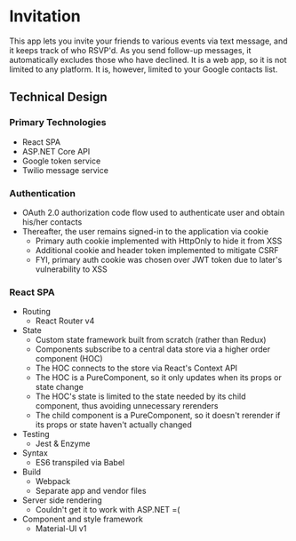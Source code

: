 # Invitation
This app lets you invite your friends to various events via text message, and it keeps track of who RSVP'd. As you send follow-up messages, it automatically excludes those who have declined. It is a web app, so it is not limited to any platform. It is, however, limited to your Google contacts list.

## Technical Design

### Primary Technologies
* React SPA
* ASP.NET Core API
* Google token service
* Twilio message service

### Authentication
* OAuth 2.0 authorization code flow used to authenticate user and obtain his/her contacts
* Thereafter, the user remains signed-in to the application via cookie
  * Primary auth cookie implemented with HttpOnly to hide it from XSS
  * Additional cookie and header token implemented to mitigate CSRF
  * FYI, primary auth cookie was chosen over JWT token due to later's vulnerability to XSS

### React SPA
* Routing
  * React Router v4
* State
  * Custom state framework built from scratch (rather than Redux)
  * Components subscribe to a central data store via a higher order component (HOC)
  * The HOC connects to the store via React's Context API
  * The HOC is a PureComponent, so it only updates when its props or state change
  * The HOC's state is limited to the state needed by its child component, thus avoiding unnecessary rerenders
  * The child component is a PureComponent, so it doesn't rerender if its props or state haven't actually changed
* Testing
  * Jest & Enzyme
* Syntax
  * ES6 transpiled via Babel
* Build
  * Webpack
  * Separate app and vendor files
* Server side rendering
  * Couldn't get it to work with ASP.NET =(
* Component and style framework
  * Material-UI v1
